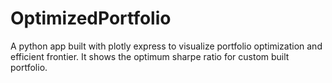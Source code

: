 # OptimizedPortfolio
A python app built with plotly express to visualize portfolio optimization and efficient frontier. It shows the optimum sharpe ratio for custom built portfolio.
